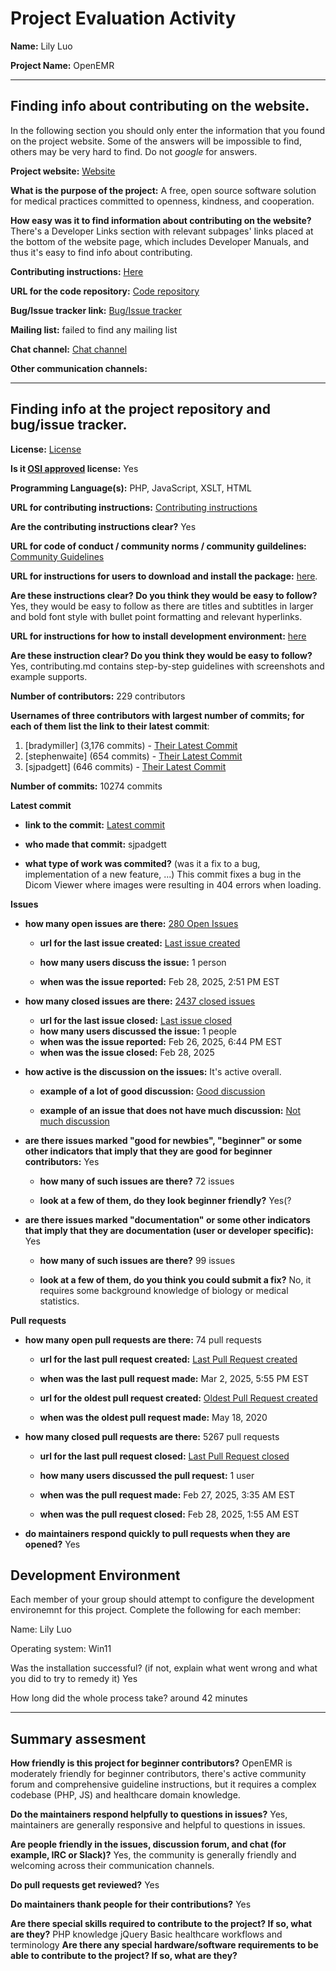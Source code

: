 # Project Evaluation Activity

__Name:__ Lily Luo

__Project Name:__  OpenEMR


---

## Finding info about contributing on the website.

In the following section you should only enter the information that you
found on the project website. Some of the answers will be impossible to find, others
may be very hard to find. Do not _google_ for answers.

__Project website:__ [Website](https://www.open-emr.org)


__What is the purpose of the project:__ A free, open source software solution for medical practices committed to openness, kindness, and cooperation.


__How easy was it to find information about contributing on the website?__ There's a Developer Links section with relevant subpages' links placed at the bottom of the website page, which includes Developer Manuals, and thus it's easy to find info about contributing.


__Contributing instructions:__ [Here](https://www.open-emr.org/wiki/index.php/OpenEMR_Wiki_Home_Page#Developer_Manuals) 

__URL for the code repository:__ [Code repository](https://github.com/openemr/openemr)

__Bug/Issue tracker link:__ [Bug/Issue tracker](https://github.com/openemr/openemr/issues)

__Mailing list:__ failed to find any mailing list

__Chat channel:__ [Chat channel](https://community.open-emr.org)

__Other communication channels:__ 


---

## Finding info at the project repository and bug/issue tracker.

__License:__ [License](https://github.com/openemr/openemr/blob/master/LICENSE)

__Is it [OSI approved](https://opensource.org/licenses/alphabetical) license:__ Yes

__Programming Language(s):__ PHP, JavaScript, XSLT, HTML

__URL for contributing instructions:__ [Contributing instructions](https://github.com/openemr/openemr/blob/master/CONTRIBUTING.md)

__Are the contributing instructions clear?__ Yes


__URL for code of conduct / community norms / community guildelines:__ [Community Guidelines](https://github.com/openemr/openemr/blob/master/CODE_OF_CONDUCT.md)

__URL for instructions for users to download and install the package:__  [here](https://www.open-emr.org/wiki/index.php/OpenEMR_Downloads). 


__Are these instructions clear? Do you think they would be easy to follow?__ Yes, they would be easy to follow as there are titles and subtitles in larger and bold font style with bullet point formatting and relevant hyperlinks.


__URL for instructions for how to install development environment:__ [here](https://github.com/openemr/openemr/blob/master/CONTRIBUTING.md)


__Are these instruction clear? Do you think they would be easy to follow?__
Yes, contributing.md contains step-by-step guidelines with screenshots and example supports.

__Number of contributors:__ 229 contributors


__Usernames of three contributors with largest number of commits; for
each of them list the link to their latest commit__:

1. [bradymiller] (3,176 commits) - [Their Latest Commit](https://github.com/openemr/openemr/commit/1993dc55dc057405531c31ef27905d3919686b0b)
1. [stephenwaite] (654 commits) - [Their Latest Commit](https://github.com/openemr/openemr/commit/14d4f111c4f6f1b9dd9c702043c1747e76f4e8eb)
1. [sjpadgett] (646 commits) - [Their Latest Commit](https://github.com/openemr/openemr/commit/06eac712ab8391831e3893243114e1c3c6a0304e)


__Number of commits:__ 10274 commits

__Latest commit__ 

- __link to the commit:__ [Latest commit](https://github.com/openemr/openemr/commit/06eac712ab8391831e3893243114e1c3c6a0304e)

- __who made that commit:__ sjpadgett

- __what type of work was commited?__ (was it a fix to a bug, implementation of a new feature, ...)
This commit fixes a bug in the Dicom Viewer where images were resulting in 404 errors when loading.

__Issues__

- __how many open issues are there:__ [280 Open Issues](https://github.com/openemr/openemr/issues)

    - __url for the last issue created:__ [Last issue created](https://github.com/openemr/openemr/issues/8069)

    - __how many users discuss the issue:__ 1 person
    
    - __when was the issue reported:__ Feb 28, 2025, 2:51 PM EST
    

- __how many closed issues are there:__ [2437 closed issues](https://github.com/openemr/openemr/issues?q=is%3Aissue%20state%3Aclosed)
    - __url for the last issue closed:__ [Last issue closed](https://github.com/openemr/openemr/issues/8065)
    - __how many users discussed the issue:__ 1 people
    - __when was the issue reported:__ Feb 26, 2025, 6:44 PM EST
    - __when was the issue closed:__ Feb 28, 2025

- __how active is the discussion on the issues:__ It's active overall.

    - __example of a lot of good discussion:__ [Good discussion](https://github.com/openemr/openemr/issues/3289)
    
    - __example of an issue that does not have much discussion:__ [Not much discussion](https://github.com/openemr/openemr/issues/7735)



- __are there issues marked "good for newbies", "beginner" or some other indicators that imply that they are good for beginner contributors:__ Yes

    - __how many of such issues are there?__ 72 issues
    
    - __look at a few of them, do they look beginner friendly?__ Yes(?



- __are there issues marked "documentation" or some other indicators that imply that they are documentation (user or developer specific):__ Yes

    - __how many of such issues are there?__ 99 issues
    
    - __look at a few of them, do you think you could submit a fix?__ No, it requires some background knowledge of biology or medical statistics.



__Pull requests__

- __how many open pull requests are there:__ 74 pull requests

    - __url for the last pull request created:__ [Last Pull Request created](https://github.com/openemr/openemr/pull/8070)
    
    - __when was the last pull request made:__ Mar 2, 2025, 5:55 PM EST

    - __url for the oldest pull request created:__ [Oldest Pull Request created](https://github.com/openemr/openemr/pull/3529)
    
    - __when was the oldest pull request made:__ May 18, 2020

- __how many closed pull requests are there:__ 5267 pull requests

    - __url for the last pull request closed:__ [Last Pull Request closed](https://github.com/openemr/openemr/pull/8067)
    
    - __how many users discussed the pull request:__ 1 user
    
    - __when was the pull request made:__  Feb 27, 2025, 3:35 AM EST
    
    - __when was the pull request closed:__ Feb 28, 2025, 1:55 AM EST
    

- __do maintainers respond quickly to pull requests when they are opened?__ Yes


## Development Environment 

Each member of your group should attempt to configure the development environemnt 
for this project. Complete the following for each member:

Name: Lily Luo

Operating system: Win11

Was the installation successful? (if not, explain what went wrong and 
what you did to try to remedy it) Yes

How long did the whole process take? 
around 42 minutes

---


## Summary assesment
__How friendly is this project for beginner contributors?__
OpenEMR is moderately friendly for beginner contributors, there's active community forum and comprehensive guideline instructions, but it requires a complex codebase (PHP, JS) and healthcare domain knowledge.



__Do the maintainers respond helpfully to questions in issues?__
Yes, maintainers are generally responsive and helpful to questions in issues.


__Are people friendly in the issues, discussion forum, and chat (for example, IRC or Slack)?__
Yes, the community is generally friendly and welcoming across their communication channels.



__Do pull requests get reviewed?__
Yes


__Do maintainers thank people for their contributions?__
Yes


__Are there special skills required to contribute to the project? If so, what are they?__
PHP knowledge
jQuery
Basic healthcare workflows and terminology
__Are there any special hardware/software requirements to be able to contribute to the project? If so, what are they?__
